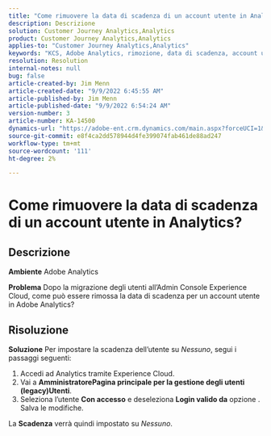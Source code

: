 ```yaml
---
title: "Come rimuovere la data di scadenza di un account utente in Analytics?"
description: Descrizione
solution: Customer Journey Analytics,Analytics
product: Customer Journey Analytics,Analytics
applies-to: "Customer Journey Analytics,Analytics"
keywords: "KCS, Adobe Analytics, rimozione, data di scadenza, account utente, gestione utenti di Analytics"
resolution: Resolution
internal-notes: null
bug: false
article-created-by: Jim Menn
article-created-date: "9/9/2022 6:45:55 AM"
article-published-by: Jim Menn
article-published-date: "9/9/2022 6:54:24 AM"
version-number: 3
article-number: KA-14500
dynamics-url: "https://adobe-ent.crm.dynamics.com/main.aspx?forceUCI=1&pagetype=entityrecord&etn=knowledgearticle&id=1876390b-0b30-ed11-9db1-0022480866ad"
source-git-commit: e8f4ca2dd578944d4fe399074fab461de88ad247
workflow-type: tm+mt
source-wordcount: '111'
ht-degree: 2%

---
```


# Come rimuovere la data di scadenza di un account utente in Analytics?

## Descrizione


<b>Ambiente</b>
Adobe Analytics

<b>Problema</b>
Dopo la migrazione degli utenti all’Admin Console Experience Cloud, come può essere rimossa la data di scadenza per un account utente in Adobe Analytics?


## Risoluzione


<b>Soluzione</b>
Per impostare la scadenza dell’utente su *Nessuno*, segui i passaggi seguenti:

1. Accedi ad Analytics tramite Experience Cloud.
2. Vai a <b>Amministratore</b><b>Pagina principale per la gestione degli utenti (legacy)</b><b>Utenti</b>.
3. Seleziona l’utente  <b>Con accesso</b> e deseleziona <b>Login valido da</b> opzione . Salva le modifiche.


La <b>Scadenza</b> verrà quindi impostato su *Nessuno*.
